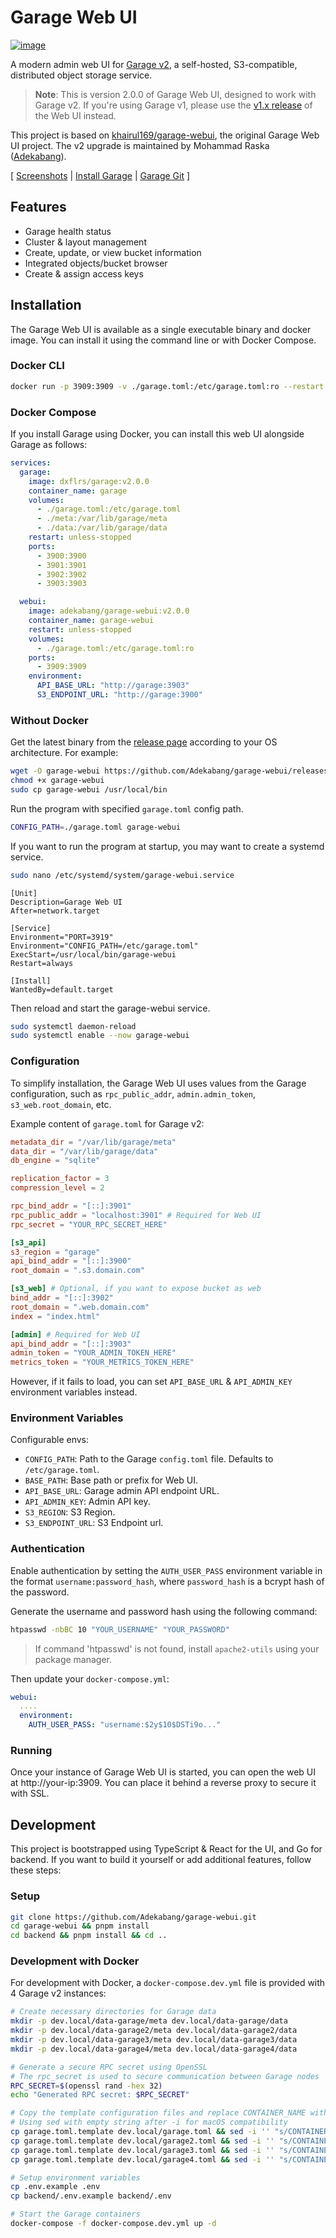 # Garage Web UI

[![image](misc/img/garage-webui.png)](misc/img/garage-webui.png)

A modern admin web UI for [Garage v2](https://garagehq.deuxfleurs.fr/), a self-hosted, S3-compatible, distributed object storage service.

> **Note**: This is version 2.0.0 of Garage Web UI, designed to work with Garage v2. If you're using Garage v1, please use the [v1.x release](https://github.com/Adekabang/garage-webui/releases/tag/1.0.9) of the Web UI instead.

This project is based on [khairul169/garage-webui](https://github.com/khairul169/garage-webui), the original Garage Web UI project. The v2 upgrade is maintained by Mohammad Raska ([Adekabang](https://github.com/Adekabang)).

[ [Screenshots](misc/SCREENSHOTS.md) | [Install Garage](https://garagehq.deuxfleurs.fr/documentation/quick-start/) | [Garage Git](https://git.deuxfleurs.fr/Deuxfleurs/garage) ]

## Features

- Garage health status
- Cluster & layout management
- Create, update, or view bucket information
- Integrated objects/bucket browser
- Create & assign access keys

## Installation

The Garage Web UI is available as a single executable binary and docker image. You can install it using the command line or with Docker Compose.

### Docker CLI

```sh
docker run -p 3909:3909 -v ./garage.toml:/etc/garage.toml:ro --restart unless-stopped --name garage-webui adekabang/garage-webui:v2.0.0
```

### Docker Compose

If you install Garage using Docker, you can install this web UI alongside Garage as follows:

```yml
services:
  garage:
    image: dxflrs/garage:v2.0.0
    container_name: garage
    volumes:
      - ./garage.toml:/etc/garage.toml
      - ./meta:/var/lib/garage/meta
      - ./data:/var/lib/garage/data
    restart: unless-stopped
    ports:
      - 3900:3900
      - 3901:3901
      - 3902:3902
      - 3903:3903

  webui:
    image: adekabang/garage-webui:v2.0.0
    container_name: garage-webui
    restart: unless-stopped
    volumes:
      - ./garage.toml:/etc/garage.toml:ro
    ports:
      - 3909:3909
    environment:
      API_BASE_URL: "http://garage:3903"
      S3_ENDPOINT_URL: "http://garage:3900"
```

### Without Docker

Get the latest binary from the [release page](https://github.com/Adekabang/garage-webui/releases/latest) according to your OS architecture. For example:

```sh
wget -O garage-webui https://github.com/Adekabang/garage-webui/releases/download/2.0.0/garage-webui-v2.0.0-linux-amd64
chmod +x garage-webui
sudo cp garage-webui /usr/local/bin
```

Run the program with specified `garage.toml` config path.

```sh
CONFIG_PATH=./garage.toml garage-webui
```

If you want to run the program at startup, you may want to create a systemd service.

```sh
sudo nano /etc/systemd/system/garage-webui.service
```

```
[Unit]
Description=Garage Web UI
After=network.target

[Service]
Environment="PORT=3919"
Environment="CONFIG_PATH=/etc/garage.toml"
ExecStart=/usr/local/bin/garage-webui
Restart=always

[Install]
WantedBy=default.target
```

Then reload and start the garage-webui service.

```sh
sudo systemctl daemon-reload
sudo systemctl enable --now garage-webui
```

### Configuration

To simplify installation, the Garage Web UI uses values from the Garage configuration, such as `rpc_public_addr`, `admin.admin_token`, `s3_web.root_domain`, etc.

Example content of `garage.toml` for Garage v2:

```toml
metadata_dir = "/var/lib/garage/meta"
data_dir = "/var/lib/garage/data"
db_engine = "sqlite"

replication_factor = 3
compression_level = 2

rpc_bind_addr = "[::]:3901"
rpc_public_addr = "localhost:3901" # Required for Web UI
rpc_secret = "YOUR_RPC_SECRET_HERE"

[s3_api]
s3_region = "garage"
api_bind_addr = "[::]:3900"
root_domain = ".s3.domain.com"

[s3_web] # Optional, if you want to expose bucket as web
bind_addr = "[::]:3902"
root_domain = ".web.domain.com"
index = "index.html"

[admin] # Required for Web UI
api_bind_addr = "[::]:3903"
admin_token = "YOUR_ADMIN_TOKEN_HERE"
metrics_token = "YOUR_METRICS_TOKEN_HERE"
```

However, if it fails to load, you can set `API_BASE_URL` & `API_ADMIN_KEY` environment variables instead.

### Environment Variables

Configurable envs:

- `CONFIG_PATH`: Path to the Garage `config.toml` file. Defaults to `/etc/garage.toml`.
- `BASE_PATH`: Base path or prefix for Web UI.
- `API_BASE_URL`: Garage admin API endpoint URL.
- `API_ADMIN_KEY`: Admin API key.
- `S3_REGION`: S3 Region.
- `S3_ENDPOINT_URL`: S3 Endpoint url.

### Authentication

Enable authentication by setting the `AUTH_USER_PASS` environment variable in the format `username:password_hash`, where `password_hash` is a bcrypt hash of the password.

Generate the username and password hash using the following command:

```bash
htpasswd -nbBC 10 "YOUR_USERNAME" "YOUR_PASSWORD"
```

> If command 'htpasswd' is not found, install `apache2-utils` using your package manager.

Then update your `docker-compose.yml`:

```yml
webui:
  ....
  environment:
    AUTH_USER_PASS: "username:$2y$10$DSTi9o..."
```

### Running

Once your instance of Garage Web UI is started, you can open the web UI at http://your-ip:3909. You can place it behind a reverse proxy to secure it with SSL.

## Development

This project is bootstrapped using TypeScript & React for the UI, and Go for backend. If you want to build it yourself or add additional features, follow these steps:

### Setup

```sh
git clone https://github.com/Adekabang/garage-webui.git
cd garage-webui && pnpm install
cd backend && pnpm install && cd ..
```

### Development with Docker

For development with Docker, a `docker-compose.dev.yml` file is provided with 4 Garage v2 instances:

```sh
# Create necessary directories for Garage data
mkdir -p dev.local/data-garage/meta dev.local/data-garage/data
mkdir -p dev.local/data-garage2/meta dev.local/data-garage2/data
mkdir -p dev.local/data-garage3/meta dev.local/data-garage3/data
mkdir -p dev.local/data-garage4/meta dev.local/data-garage4/data

# Generate a secure RPC secret using OpenSSL
# The rpc_secret is used to secure communication between Garage nodes
RPC_SECRET=$(openssl rand -hex 32)
echo "Generated RPC secret: $RPC_SECRET"

# Copy the template configuration files and replace CONTAINER_NAME with the actual container name
# Using sed with empty string after -i for macOS compatibility
cp garage.toml.template dev.local/garage.toml && sed -i '' "s/CONTAINER_NAME/garage/g; s/dev-garage-secret/$RPC_SECRET/g" dev.local/garage.toml
cp garage.toml.template dev.local/garage2.toml && sed -i '' "s/CONTAINER_NAME/garage2/g; s/dev-garage-secret/$RPC_SECRET/g" dev.local/garage2.toml
cp garage.toml.template dev.local/garage3.toml && sed -i '' "s/CONTAINER_NAME/garage3/g; s/dev-garage-secret/$RPC_SECRET/g" dev.local/garage3.toml
cp garage.toml.template dev.local/garage4.toml && sed -i '' "s/CONTAINER_NAME/garage4/g; s/dev-garage-secret/$RPC_SECRET/g" dev.local/garage4.toml

# Setup environment variables
cp .env.example .env
cp backend/.env.example backend/.env

# Start the Garage containers
docker-compose -f docker-compose.dev.yml up -d
```
